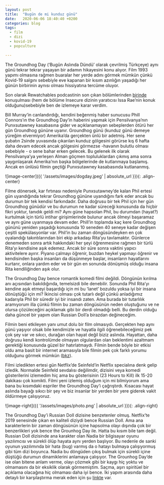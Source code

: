 ```yaml
---
layout: post
title:  "Bugün de mi kunduz günü"
date:   2020-06-06 18:40:40 +0200
categories: blog
tags:
  - film
  - dizi
  - kovid-19
  - popculture
  
---
```


The Groundhog Day (‘Bugün Aslında Dündü’ olarak çevrilmiş Türkçeye) aynı günü tekrar tekrar yaşayan bir adamın hikayesini konu alıyor. Film 1993 yapımı olmasına rağmen buaralar her yerde adını görmek mümkün çünkü Kovid-19 salgını sebebiyle eve kapanan bir kısım azınlığın yaşadığı her günün birbirinin aynısı olması hissiyatına tercüme oluyor. 

Son olarak Rewatchables podcastinin son çıkan bölümlerinden [birinde](https://art19.com/shows/the-rewatchables/episodes/9509c1f4-6c0f-4495-a444-1d08c2a6922e) konuşulması (hem de bölüme Insecure dizinin yaratıcısı Issa Rae’nin konuk olduğunu)sebebiyle ben de izlemeye karar verdim.

Bill Murray’in canlandırdığı, kendini beğenmiş haber sunucusu Phill Connors’ın the Groundhog Day’in haberini yapmak için Pensilvanya’nın Punxsutawney kasabasına gider ve açıklanamayan sebeplerden ötürü her gün Groundhog gününe uyanır.  Groundhog günü (kunduz günü demeye yüreğim elvermiyor) Amerika’da gerçekten ünlü bir adetmiş. Her sene şubatın 2sinde yuvasında çıkarılan kunduz gölgesini görürse kış 6 hafta daha devam edecek ancak gölgesini görmezse -havanın bulutlu olması sebebiyle - o sene bahar erken gelecek.  Bu gelenek ilk olarak Pensilvanya’ya yerleşen Alman göçmen topluluklardan çıkmış ama sonra yaygınlaşarak Amerika’nın başka bölgelerinde de kutlanmaya başlamış. Ancak en ünlüsü filmin geçtiği Punxsutawney kasabasında kutlananmış. 

![image-center]({{ '/assets/images/dogday.jpeg' | absolute_url }}){: .align-center}

Filme dönersek, kar fırtınası nedeniyle Punxsutawney’de kalan Phil ertesi gün uyandığında tekrar Groundhog gününe uyandığını fark eder ancak bu durumun bir tek kendisi farkındadır. Daha doğrusu bir tek Phil için her gün Groundhog günüdür ve bu durumun ne kadar süreceği konusunda da hiçbir fikri yoktur, tanıdık geldi mi? Aynı güne hapsolan Phil, bu durumdan (hayat?) kurtulmak için türlü intihar girişimlerinde bulunur ancak ölmeyi başaramaz ve aynı güne uyanmaya devam eder. Phill’in toplamda kaç kere Groundhog gününü yeniden yaşadığı konusunda 10 seneden 40 seneye kadar değişen çeşitli spekülasyonlar var. Phil’in bu zaman döngüsündeyken en çok oyalandığı takıntılarından biri ekip arkadaşı Rita’yu tavlamaktır.  Günlerce denemeden sonra artık hakkındaki her şeyi öğrenmesine rağmen bir türlü Rita’yı kendisine aşık edemez. Ancak bir süre sonra vaktini yapıcı aktivitelere ayırır. Piyano çalmayı öğrenir, buzdan heykel yapmayı öğrenir ve kendisinden başka insanları da düşünmeye başlar, insanların hayatlarını kurtarır, onlara yardım eder ve bir gün en sonunda dönüşmüş olduğu insana Rita kendiliğinden aşık olur.

The Groundhog Day bence romantik komedi filmi değildi. Döngünün kırılma anı açısından bakıldığında, temelsizdi bile denebilir. Sonunda Phil Rita’yı kendine aşık etmeyi başardığı için mi bu ‘lanet’ bozuldu yoksa iyi bir insana dönüştüğü için mi? İkincisi olması çok tutarlı değil çünkü anladığımız kadarıyla Phil bir süredir iyi bir insandı zaten. Ama burada bir tutarlılık aramıyorum illa çünkü filmin bu zaman döngüsünün neden oluştuğunu ve ne olursa çözüleceğini açıklamak gibi bir derdi olmadığı belli. Bu derdin olduğu daha güncel bir yapım olan Russian Doll’a birazdan değineceğim.

Filmin beni etkileyen yanı umut dolu bir film olmasıydı. Gerçekten hep aynı günü yaşıyor olsak bile kendimizle ve hayatla ilgili öğrenebileceğimiz pek çok şey var ve sıkıcı, durağan olan hayat değil biziz aslında. Hayattan, daha doğrusu kendi kontrolümde olmayan olgulardan olan beklentimi azaltmam gerektiği konusunda güzel bir hatırlatmaydı. Filmin bende böyle bir etkisi oldu ama basit bir internet aramasıyla bile filmin pek çok farklı yorumu olduğunu görmek mümkün ([bkz](https://www.mentalfloss.com/article/55243/8-creative-interpretations-groundhog-day)). 

Filmi izledikten ertesi gün Netflix’de Seinfeld’in Netflix specialına denk gelip izledik. Normalde Seinfeld sevdalısı değilimdir, dizisini veya komedi gösterilerini izlemedim hiç ama bu gösterisinin (23 Hours to Kill) ilk 15-20 dakikası çok komikti. Filmi yeni izlemiş olduğum için mi bilmiyorum ama bana bu kısımdaki espriler the Groundhog Day’i çağrıştırdı. Kısacası hayat aslında bayağı sıkıcı bir şey ve biz insanlar bir yerden bir yere giderek vakit öldürmeye çalışıyoruz. 

![image-right]({{ '/assets/images/photo.png' | absolute_url }}){: .align-right}

The Groundhog Day’i Russian Doll dizisine benzetenler olmuş. Netflix’te 2019 senesinde çıkan en kaliteli diziydi bence Russian Doll. Ama ana karakterlerin bir zaman döngüsünün içine hapsolma olayı dışında çok bir benzerlikleri yok bence the Grounhog Day ile. Hatta bu kısım bile tam değil. Russian Doll dizisinde ana karakter olan Nadia bir bilgisayar oyunu yazılımcısı ve sürekli ölüp hayata aynı yerden başlıyor. Bu nedenle de sanki oyunun yazılımında bir hata (bug) varmış da o hatayı bulmaya çalışıyormuş gibi tüm dizi boyunca. Nadia bu döngüden çıkış bulmak için sürekli içine düştüğü durumun dinamiklerini anlamaya çalışıyor. The Grounhog Day’de ise olan bitene anlam verme, olayı çözmek gibi bir kaygı hiç yoktu ve olmamasını da bir eksiklik olarak görmemiştim. Saçma, aşırı spiritüel bir açıklama olacağına hiç olmaması daha iyi bence. İki yapım arasında daha detaylı bir karşılaştırma merak eden için şu [linkte](https://www.vulture.com/2019/02/russian-doll-groundhog-day-time-loop-rules.html) var. 

